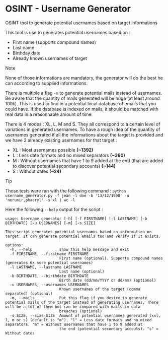 # OSINT - Username Generator
OSINT tool to generate potential usernames based on target informations

This tool is use to generates potential usernames based on :

- First name (supports compound names)
- Last name
- Birthday date
- Already known usernames of target

> [!NOTE]
> None of those informations are mandatory, the generator will do the best he can according to supplied informations.

There is multiple a flag `-m` to generate potential mails instead of usernames. Be aware that the quantity of mails generated will be huge (at least around 100k). This is used to find in a potential local database of emails that you could have. If the database is indexed on mails, it should be matched with real data in a reasonnable amount of time.

There is 4 modes : XL, L, M and S. They all correspond to a certain level of variations in generated usernames. To have a rough idea of the quantity of usernames generated if all the informations about the target is provided and we have 2 already existing usernames for that target :

- XL : Most usernames possible **(~1392)**
- L : Less date formats and no mixed separators **(~360)**
- M : Without usernames that have 1 to 9 added at the end (that are added to discover potential secondary accounts) **(~144)**
- S : Without dates **(~24)**

> [!TIP]
> Those tests were ran with the following command : `python username_generator.py -f jean -l doe -b '13/12/1998' -u 'nerumir,phaeryl' -s xl | wc -l`

Here the following `--help` output for the script :

```
usage: Username generator [-h] [-f FIRSTNAME] [-l LASTNAME] [-b BIRTHDATE] [-u USERNAMES] [-m] [-s SIZE]

This script generates potential usernames based on information on target. It can generate potential emails too and verify if it exists.

options:
  -h, --help            show this help message and exit
  -f FIRSTNAME, --firstname FIRSTNAME
                        First name (optional). Supports compound names (generates 6x more potential usernames)
  -l LASTNAME, --lastname LASTNAME
                        Last name (optional)
  -b BIRTHDATE, --birthdate BIRTHDATE
                        Birth date (dd/mm/YYYY or dd/mm) (optional)
  -u USERNAMES, --usernames USERNAMES
                        Known usernames of the target (comma separated) (optional)
  -m, --mails           Put this flag if you desire to generate potential mails of the target instead of generating usernames. There will be a lot of them but can be compared with mails in data
                        breaches (optional)
  -s SIZE, --size SIZE  Amount of potential usernames generated (xxl, l, m or s) (default is "m"). "l" = Less date formats and no mixed separators. "m" = Without usernames that have 1 to 9 added at
                        the end (potential secondary accouts). "s" = Without dates
```
